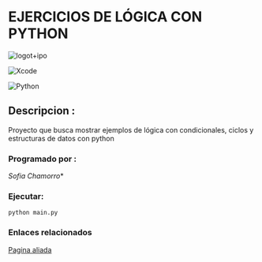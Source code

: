 # EJERCICIOS DE LÓGICA CON PYTHON

![logot+ipo](https://encrypted-tbn0.gstatic.com/images?q=tbn:ANd9GcRuy7TVtIbv9WJvuroLJcRMNhZ_p7NGk4MqDA&usqp=CAU)

![Xcode](https://img.shields.io/badge/Xcode-007ACC?style=for-the-badge&logo=Xcode&logoColor=white)

![Python](https://img.shields.io/badge/python-3670A0?style=for-the-badge&logo=python&logoColor=ffdd54)

## Descripcion :
Proyecto que busca mostrar ejemplos de lógica con condicionales, ciclos y estructuras de datos con python

### Programado por :

*Sofia Chamorro**

### Ejecutar:

`python main.py`

### Enlaces relacionados

[Pagina aliada](http://googl.com)

